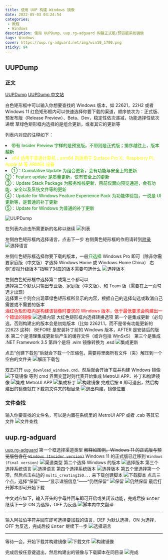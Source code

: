 ```yaml
---
title: 使用 UUP 构建 Windows 镜像
date: 2022-05-03 03:24:54
categories: 
 - 教程
 - Windows
description: 使用 UUPDump、uup.rg-adguard 构建正式版/预览版系统镜像
tags: Windows
cover: https://uup.rg-adguard.net/img/win10_1700.png
sticky: 94
---
```


## UUPDump
### 正文

[UUPDump](https://uupdump.net/?lang=zh-cn)
[UUPDump 中文站](https://www.uupdump.cn)

白色矩形框中可以输入你想要查找的 Windows 版本，如 22621，22H2 或者 Windows 11
红色矩形框内可以快速选择你要下载的渠道，顺序依次为：正式版、预发布版（Release Preview）、Beta、Dev，稳定性依次递减，功能选择性依次递增
草绿色矩形框内选择的是组合更新，或者其它的更新等

列表内对应的注释如下：
<li><font color=green>带有 Insider Preview 字样的是预览版，不带则是正式版；排序越往上，版本越新</font></li>
<li><font color=yellow>x64 适用于普通计算机；arm64 则适用于 Surface Pro X、Raspberry Pi、Apple M 等 ARM64 设备</font></li>
<li><font color=green>①：Cumulative Update 为组合更新，会有功能与安全上的更新<br>②：Feature update 是质量更新，仅有安全上的更新<br>③：Update Stack Package 为服务堆栈更新，目前仅面向预览通道，会有功能、安全以及系统文件等的更新<br>④：Update for Windows Feature Experience Pack 为功能体验包，一说是 UI 更新等，是普通的补丁更新<br>⑤：Update for Windows 为普通的补丁更新</br></font></li>

![UUPDump](https://gcore.jsdelivr.net/gh/Goo-aw233/WebSiteResources@main/Pics/UUP/UUP1.png)

在列表内点击所需更新的名称以继续
![列表](https://gcore.jsdelivr.net/gh/Goo-aw233/WebSiteResources@main/Pics/UUP/UUP2.png)

左侧白色矩形框内选择语言，点击下一步
右侧黄色矩形框的作用请转到[附录](#文件查找)
![选择语言](https://gcore.jsdelivr.net/gh/Goo-aw233/WebSiteResources@main/Pics/UUP/UUP3.png)

左侧红色矩形框选择你要下载的版本，一般<font color=green>只选择</font> Windows Pro 即可（除非你需要家庭版（中文版）才选择 Windows Home 或 Windows Home China）
右侧“虚拟升级版本”指明了对应的版本需要勾选什么
![选择版本](https://gcore.jsdelivr.net/gh/Goo-aw233/WebSiteResources@main/Pics/UUP/UUP4.png)

左侧白色矩形框中选择第二或第三个都可以<br>选择第二个默认只输出专业版、家庭版（中文版）、和 Team 版（需要在上一页勾选才出现）<br>选择第三个则会出现草绿色矩形框所显示的内容，根据自己的选择勾选或取消自己需要或不需要的版本</br>
<font color=red>酒红色矩形框内是构建该镜像时要求的 Windows 版本，低于最低要求会构建出一个错误的镜像</font>
![选择内容](https://gcore.jsdelivr.net/gh/Goo-aw233/WebSiteResources@main/Pics/UUP/UUP5.png)
大红色矩形框内选择转换选项
第一个是集成更新（必勾选，否则构建出的版本会是初始版本（比如 22621.1，而不是带有功能更新的 22623 这种）
BEFORE 是安装补丁前的 Windows 版本，AFTER 是安装后的版本
第二个是清理集成更新后产生的缓存文件（或许包括 WinSxS）
第三个是集成 .NET Framework 3.5
第四个是将 .wim 镜像转换为 .esd
![集成更新](https://gcore.jsdelivr.net/gh/Goo-aw233/WebSiteResources@main/Pics/UUP/UUP5.1.png)

点击“创建下载包”后就会下载一个压缩包，需要将里面所有文件（夹）解压到一个空白的文件夹
![解压下载包](https://gcore.jsdelivr.net/gh/Goo-aw233/WebSiteResources@main/Pics/UUP/UUP6.png)

双击打开 <code>uup_download_windows.cmd</code>，然后就会开始下载并构建 Windows 镜像
![下载镜像](https://gcore.jsdelivr.net/gh/Goo-aw233/WebSiteResources@main/Pics/UUP/UUP7.png)
等到 cmd 界面变蓝时则代表开始集成 MetroUI APP、补丁和构建镜像
![集成 MetroUI APP](https://gcore.jsdelivr.net/gh/Goo-aw233/WebSiteResources@main/Pics/UUP/UUP8.png)
![集成补丁](https://gcore.jsdelivr.net/gh/Goo-aw233/WebSiteResources@main/Pics/UUP/UUP9.png)
![构建镜像](https://gcore.jsdelivr.net/gh/Goo-aw233/WebSiteResources@main/Pics/UUP/UUP10.png)
完成后按 <kbd>0</kbd> 即可退出，然后构建出的镜像就在下载包文件夹的根目录
![退出构建，镜像位置](https://gcore.jsdelivr.net/gh/Goo-aw233/WebSiteResources@main/Pics/UUP/UUP11.png)

### 文件查找
输入你要查找的文件名，可以是内置在系统里的 MetroUI APP 或者 .cab 等其它文件
![文件查找](https://gcore.jsdelivr.net/gh/Goo-aw233/WebSiteResources@main/Pics/UUP/UUP12.png)

## uup.rg-adguard
[uup.rg-adguard](https://uup.rg-adguard.net)
第一个框选择渠道类型
<del>解释如图例，Windows 11 的正式版与预览版包含在 <code>Windows (Insider version)</code></del> Windows 11 的正式版已迁移到 <code>Windows (Final version)</code>
![渠道类型](https://gcore.jsdelivr.net/gh/Goo-aw233/WebSiteResources@main/Pics/UUP/UUP13.png)
第二个选择 Windows 的版本
![选择版本](https://gcore.jsdelivr.net/gh/Goo-aw233/WebSiteResources@main/Pics/UUP/UUP14.png)
第三个选择系统语言
![选择语言](https://gcore.jsdelivr.net/gh/Goo-aw233/WebSiteResources@main/Pics/UUP/UUP15.png)
第四个选择系统版本
![选择版本](https://gcore.jsdelivr.net/gh/Goo-aw233/WebSiteResources@main/Pics/UUP/UUP16.png)
第五个里选择第一个项，然后点击右边的 <code>multi_creatingISO...</code> 来下载创建脚本
![下载脚本](https://gcore.jsdelivr.net/gh/Goo-aw233/WebSiteResources@main/Pics/UUP/UUP17.png)
点击三个点，选择“保留”——“显示详细信息”——“仍然保留”
![保留](https://gcore.jsdelivr.net/gh/Goo-aw233/WebSiteResources@main/Pics/UUP/UUP18.png)
![仍然保留](https://gcore.jsdelivr.net/gh/Goo-aw233/WebSiteResources@main/Pics/UUP/UUP19.png)
最后打开脚本即可开始下载

中文对应如下，输入开头的字母并回车即可开启或关闭该功能，完成后按 <kbd>Enter</kbd> 继续下一步
ON 为选择，OFF 为反选
![脚本内中文翻译](https://gcore.jsdelivr.net/gh/Goo-aw233/WebSiteResources@main/Pics/UUP/UUP20.png)

------

输入阿拉伯字符并回车即可选择要加载的语言，DEF 为默认选择，ON 为选择，OFF 为反选，完成后按 <kbd>Enter</kbd> 继续下一步
![选择语言](https://gcore.jsdelivr.net/gh/Goo-aw233/WebSiteResources@main/Pics/UUP/UUP21.png)

------

等待一会，开始下载并构建镜像
![下载文件](https://gcore.jsdelivr.net/gh/Goo-aw233/WebSiteResources@main/Pics/UUP/UUP22.png)
![构建镜像](https://gcore.jsdelivr.net/gh/Goo-aw233/WebSiteResources@main/Pics/UUP/UUP23.png)

完成后按任意键退出，然后构建出的镜像与下载脚本在同目录
![完成](https://gcore.jsdelivr.net/gh/Goo-aw233/WebSiteResources@main/Pics/UUP/UUP24.png)